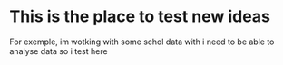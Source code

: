 # This is the place to test new ideas
For exemple, im wotking with some schol data with i need to be able to analyse data so i test here
